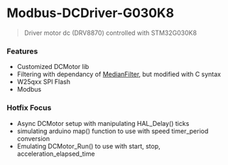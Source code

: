 # Modbus-DCDriver-G030K8
> Driver motor dc (DRV8870) controlled with STM32G030K8

### Features
- Customized DCMotor lib
- Filtering with dependancy of [MedianFilter](https://github.com/daPhoosa/MedianFilter), but modified with C syntax
- W25qxx SPI Flash
- Modbus

### Hotfix Focus
- Async DCMotor setup with manipulating HAL_Delay() ticks
- simulating arduino map() function to use with speed timer_period conversion
- Emulating DCMotor_Run() to use with start, stop, acceleration_elapsed_time